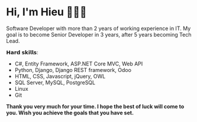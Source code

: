 # Hi, I'm Hieu 👨🏻‍💻

<!-- <img src="images/cover_profile.jpg" height="518px"> -->

Software Developer with more than 2 years of working experience in IT. My goal is to become Senior Developer in 3 years, after 5 years becoming Tech Lead.

𝗛𝗮𝗿𝗱 𝘀𝗸𝗶𝗹𝗹𝘀:
- C#, Entity Framework, ASP.NET Core MVC, Web API
- Python, Django, Django REST framework, Odoo
- HTML, CSS, Javascript, jQuery, OWL
- SQL Server, MySQL, PostgreSQL
- Linux
- Git

**Thank you very much for your time. I hope the best of luck will come to you. Wish you achieve the goals that you have set.**
